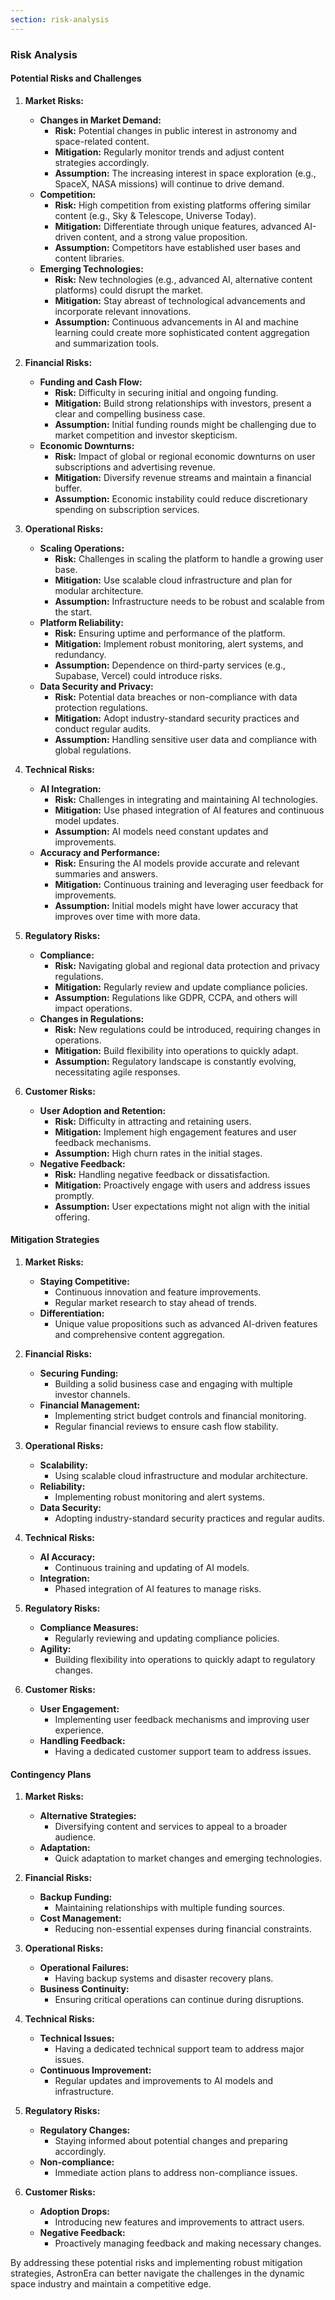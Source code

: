 ```yaml
---
section: risk-analysis
---
```


### Risk Analysis

#### Potential Risks and Challenges

1. **Market Risks:**

   - **Changes in Market Demand:**
     - **Risk:** Potential changes in public interest in astronomy and space-related content.
     - **Mitigation:** Regularly monitor trends and adjust content strategies accordingly.
     - **Assumption:** The increasing interest in space exploration (e.g., SpaceX, NASA missions)
       will continue to drive demand.
   - **Competition:**
     - **Risk:** High competition from existing platforms offering similar content (e.g., Sky &
       Telescope, Universe Today).
     - **Mitigation:** Differentiate through unique features, advanced AI-driven content, and a
       strong value proposition.
     - **Assumption:** Competitors have established user bases and content libraries.
   - **Emerging Technologies:**
     - **Risk:** New technologies (e.g., advanced AI, alternative content platforms) could disrupt
       the market.
     - **Mitigation:** Stay abreast of technological advancements and incorporate relevant
       innovations.
     - **Assumption:** Continuous advancements in AI and machine learning could create more
       sophisticated content aggregation and summarization tools.

2. **Financial Risks:**

   - **Funding and Cash Flow:**
     - **Risk:** Difficulty in securing initial and ongoing funding.
     - **Mitigation:** Build strong relationships with investors, present a clear and compelling
       business case.
     - **Assumption:** Initial funding rounds might be challenging due to market competition and
       investor skepticism.
   - **Economic Downturns:**
     - **Risk:** Impact of global or regional economic downturns on user subscriptions and
       advertising revenue.
     - **Mitigation:** Diversify revenue streams and maintain a financial buffer.
     - **Assumption:** Economic instability could reduce discretionary spending on subscription
       services.

3. **Operational Risks:**

   - **Scaling Operations:**
     - **Risk:** Challenges in scaling the platform to handle a growing user base.
     - **Mitigation:** Use scalable cloud infrastructure and plan for modular architecture.
     - **Assumption:** Infrastructure needs to be robust and scalable from the start.
   - **Platform Reliability:**
     - **Risk:** Ensuring uptime and performance of the platform.
     - **Mitigation:** Implement robust monitoring, alert systems, and redundancy.
     - **Assumption:** Dependence on third-party services (e.g., Supabase, Vercel) could introduce
       risks.
   - **Data Security and Privacy:**
     - **Risk:** Potential data breaches or non-compliance with data protection regulations.
     - **Mitigation:** Adopt industry-standard security practices and conduct regular audits.
     - **Assumption:** Handling sensitive user data and compliance with global regulations.

4. **Technical Risks:**

   - **AI Integration:**
     - **Risk:** Challenges in integrating and maintaining AI technologies.
     - **Mitigation:** Use phased integration of AI features and continuous model updates.
     - **Assumption:** AI models need constant updates and improvements.
   - **Accuracy and Performance:**
     - **Risk:** Ensuring the AI models provide accurate and relevant summaries and answers.
     - **Mitigation:** Continuous training and leveraging user feedback for improvements.
     - **Assumption:** Initial models might have lower accuracy that improves over time with more
       data.

5. **Regulatory Risks:**

   - **Compliance:**
     - **Risk:** Navigating global and regional data protection and privacy regulations.
     - **Mitigation:** Regularly review and update compliance policies.
     - **Assumption:** Regulations like GDPR, CCPA, and others will impact operations.
   - **Changes in Regulations:**
     - **Risk:** New regulations could be introduced, requiring changes in operations.
     - **Mitigation:** Build flexibility into operations to quickly adapt.
     - **Assumption:** Regulatory landscape is constantly evolving, necessitating agile responses.

6. **Customer Risks:**
   - **User Adoption and Retention:**
     - **Risk:** Difficulty in attracting and retaining users.
     - **Mitigation:** Implement high engagement features and user feedback mechanisms.
     - **Assumption:** High churn rates in the initial stages.
   - **Negative Feedback:**
     - **Risk:** Handling negative feedback or dissatisfaction.
     - **Mitigation:** Proactively engage with users and address issues promptly.
     - **Assumption:** User expectations might not align with the initial offering.

#### Mitigation Strategies

1. **Market Risks:**

   - **Staying Competitive:**
     - Continuous innovation and feature improvements.
     - Regular market research to stay ahead of trends.
   - **Differentiation:**
     - Unique value propositions such as advanced AI-driven features and comprehensive content
       aggregation.

2. **Financial Risks:**

   - **Securing Funding:**
     - Building a solid business case and engaging with multiple investor channels.
   - **Financial Management:**
     - Implementing strict budget controls and financial monitoring.
     - Regular financial reviews to ensure cash flow stability.

3. **Operational Risks:**

   - **Scalability:**
     - Using scalable cloud infrastructure and modular architecture.
   - **Reliability:**
     - Implementing robust monitoring and alert systems.
   - **Data Security:**
     - Adopting industry-standard security practices and regular audits.

4. **Technical Risks:**

   - **AI Accuracy:**
     - Continuous training and updating of AI models.
   - **Integration:**
     - Phased integration of AI features to manage risks.

5. **Regulatory Risks:**

   - **Compliance Measures:**
     - Regularly reviewing and updating compliance policies.
   - **Agility:**
     - Building flexibility into operations to quickly adapt to regulatory changes.

6. **Customer Risks:**
   - **User Engagement:**
     - Implementing user feedback mechanisms and improving user experience.
   - **Handling Feedback:**
     - Having a dedicated customer support team to address issues.

#### Contingency Plans

1. **Market Risks:**

   - **Alternative Strategies:**
     - Diversifying content and services to appeal to a broader audience.
   - **Adaptation:**
     - Quick adaptation to market changes and emerging technologies.

2. **Financial Risks:**

   - **Backup Funding:**
     - Maintaining relationships with multiple funding sources.
   - **Cost Management:**
     - Reducing non-essential expenses during financial constraints.

3. **Operational Risks:**

   - **Operational Failures:**
     - Having backup systems and disaster recovery plans.
   - **Business Continuity:**
     - Ensuring critical operations can continue during disruptions.

4. **Technical Risks:**

   - **Technical Issues:**
     - Having a dedicated technical support team to address major issues.
   - **Continuous Improvement:**
     - Regular updates and improvements to AI models and infrastructure.

5. **Regulatory Risks:**

   - **Regulatory Changes:**
     - Staying informed about potential changes and preparing accordingly.
   - **Non-compliance:**
     - Immediate action plans to address non-compliance issues.

6. **Customer Risks:**
   - **Adoption Drops:**
     - Introducing new features and improvements to attract users.
   - **Negative Feedback:**
     - Proactively managing feedback and making necessary changes.

By addressing these potential risks and implementing robust mitigation strategies, AstronEra can
better navigate the challenges in the dynamic space industry and maintain a competitive edge.
